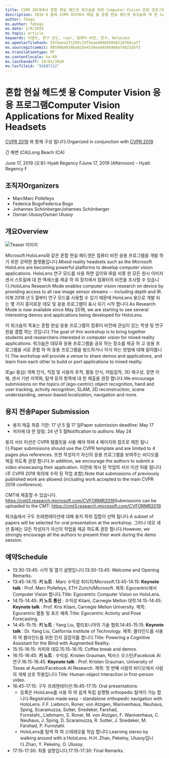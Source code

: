 ```yaml
---
title: CVPR 2019에서 혼합 현실 헤드셋 워크숍을 위한 Computer Vision 응용 프로그램
description: 2019 6 월에 CVPR 회의에서 배달 될 혼합 현실 헤드셋 워크숍에 대 한 Computer Vision 응용 프로그램의 개요 및 일정입니다.
author: fbogo
ms.author: febogo
ms.date: 1/9/2019
ms.topic: article
keywords: 이벤트, 연구 모드, cvpr, 컴퓨터 비전, 연구, HoloLens
ms.openlocfilehash: 55fbeea1f1293c7df5eae489b6504851bf6bca7f
ms.sourcegitcommit: 09599b4034be825e4536eeb9566968afd021d5f3
ms.translationtype: MT
ms.contentlocale: ko-KR
ms.lasthandoff: 10/03/2020
ms.locfileid: "91687112"
---
```

# <a name="computer-vision-applications-for-mixed-reality-headsets"></a><span data-ttu-id="36909-104">혼합 현실 헤드셋 용 Computer Vision 응용 프로그램</span><span class="sxs-lookup"><span data-stu-id="36909-104">Computer Vision Applications for Mixed Reality Headsets</span></span>

<span data-ttu-id="36909-105">[CVPR 2019](https://cvpr2019.thecvf.com/) 와 함께 구성 됩니다.</span><span class="sxs-lookup"><span data-stu-id="36909-105">Organized in conjunction with [CVPR 2019](https://cvpr2019.thecvf.com/)</span></span>

<span data-ttu-id="36909-106">긴 해변 (CA)</span><span class="sxs-lookup"><span data-stu-id="36909-106">Long Beach (CA)</span></span>

<span data-ttu-id="36909-107">June 17, 2019 (오후)-Hyatt Regency F</span><span class="sxs-lookup"><span data-stu-id="36909-107">June 17, 2019 (Afternoon) - Hyatt Regency F</span></span>


## <a name="organizers"></a><span data-ttu-id="36909-108">조직자</span><span class="sxs-lookup"><span data-stu-id="36909-108">Organizers</span></span>
* <span data-ttu-id="36909-109">Marc</span><span class="sxs-lookup"><span data-stu-id="36909-109">Marc Pollefeys</span></span>
* <span data-ttu-id="36909-110">Federica Bogo</span><span class="sxs-lookup"><span data-stu-id="36909-110">Federica Bogo</span></span>
* <span data-ttu-id="36909-111">Johannes Schönberger</span><span class="sxs-lookup"><span data-stu-id="36909-111">Johannes Schönberger</span></span>
* <span data-ttu-id="36909-112">Osman Ulusoy</span><span class="sxs-lookup"><span data-stu-id="36909-112">Osman Ulusoy</span></span>

## <a name="overview"></a><span data-ttu-id="36909-113">개요</span><span class="sxs-lookup"><span data-stu-id="36909-113">Overview</span></span>

![Teaser 이미지](images/cvpr2019_teaser2.jpg)

<span data-ttu-id="36909-115">Microsoft HoloLens와 같은 혼합 현실 헤드셋은 컴퓨터 비전 응용 프로그램을 개발 하기 위한 강력한 플랫폼입니다.</span><span class="sxs-lookup"><span data-stu-id="36909-115">Mixed reality headsets such as the Microsoft HoloLens are becoming powerful platforms to develop computer vision applications.</span></span> <span data-ttu-id="36909-116">HoloLens 연구 모드를 사용 하면 깊이와 IR을 비롯 한 모든 원시 이미지 센서 스트림에 대 한 액세스를 제공 하 여 장치에서 컴퓨터의 비전을 조사할 수 있습니다.</span><span class="sxs-lookup"><span data-stu-id="36909-116">HoloLens Research Mode enables computer vision research on device by providing access to all raw image sensor streams -- including depth and IR.</span></span> <span data-ttu-id="36909-117">이제 2018 년 5 월부터 연구 모드를 사용할 수 있기 때문에 HoloLens 용으로 개발 되는 몇 가지 흥미로운 데모 및 응용 프로그램이 표시 되기 시작 합니다.</span><span class="sxs-lookup"><span data-stu-id="36909-117">As Research Mode is now available since May 2018, we are starting to see several interesting demos and applications being developed for HoloLens.</span></span> 

<span data-ttu-id="36909-118">이 워크숍의 목표는 혼합 현실 응용 프로그램의 컴퓨터 비전에 관심이 있는 학생 및 연구원을 결합 하는 것입니다.</span><span class="sxs-lookup"><span data-stu-id="36909-118">The goal of this workshop is to bring together students and researchers interested in computer vision for mixed reality applications.</span></span> <span data-ttu-id="36909-119">워크숍은 데모와 응용 프로그램을 공유 하는 장소를 제공 하 고 응용 프로그램을 서로 혼합 하 여 응용 프로그램을 빌드하거나 이식 하는 방법에 대해 알아봅니다.</span><span class="sxs-lookup"><span data-stu-id="36909-119">The workshop will provide a venue to share demos and applications, and learn from each other to build or port applications to mixed reality.</span></span> 

<span data-ttu-id="36909-120">(Ego 중심) 개체 인식, 직접 및 사용자 추적, 활동 인식, 어림짐작, 3D 재구성, 장면 이해, 센서 기반 지역화, 탐색 등의 항목에 대 한 제출을 권장 합니다.</span><span class="sxs-lookup"><span data-stu-id="36909-120">We encourage submissions on the topics of (ego-centric) object recognition, hand and user tracking, activity recognition, SLAM, 3D reconstruction, scene understanding, sensor-based localization, navigation and more.</span></span>

## <a name="paper-submission"></a><span data-ttu-id="36909-121">용지 전송</span><span class="sxs-lookup"><span data-stu-id="36909-121">Paper Submission</span></span>
* <span data-ttu-id="36909-122">용지 제출 최종 기한: 17 년 5 월 17 일</span><span class="sxs-lookup"><span data-stu-id="36909-122">Paper submission deadline: May 17</span></span>
* <span data-ttu-id="36909-123">저자에 대 한 알림: 24 년 5 월</span><span class="sxs-lookup"><span data-stu-id="36909-123">Notification to authors: May 24</span></span>

<span data-ttu-id="36909-124">용지 서브 미션은 CVPR 템플릿을 사용 해야 하며 4 페이지와 참조로 제한 됩니다.</span><span class="sxs-lookup"><span data-stu-id="36909-124">Paper submissions should use the CVPR template and are limited to 4 pages plus references.</span></span> <span data-ttu-id="36909-125">또한 작성자가 자신의 응용 프로그램을 보여주는 비디오를 제출 하도록 권장 합니다.</span><span class="sxs-lookup"><span data-stu-id="36909-125">In addition, we encourage the authors to submit a video showcasing their application.</span></span>
<span data-ttu-id="36909-126">이전에 게시 된 작업의 서브 미션 허용 됩니다 (주 CVPR 2019 회의에 수락 된 작업 포함).</span><span class="sxs-lookup"><span data-stu-id="36909-126">Note that submissions of previously published work are allowed (including work accepted to the main CVPR 2019 conference).</span></span> 

<span data-ttu-id="36909-127">CMT에 제출할 수 있습니다. https://cmt3.research.microsoft.com/CVFORMR2019</span><span class="sxs-lookup"><span data-stu-id="36909-127">Submissions can be uploaded to the CMT: https://cmt3.research.microsoft.com/CVFORMR2019</span></span>

<span data-ttu-id="36909-128">워크숍에서 구두 프레젠테이션에 대해 용지 하위 집합이 선택 됩니다.</span><span class="sxs-lookup"><span data-stu-id="36909-128">A subset of papers will be selected for oral presentation at the workshop.</span></span> <span data-ttu-id="36909-129">그러나 데모 세션 중에는 모든 작성자가 자신의 작업을 제공 하도록 권장 합니다.</span><span class="sxs-lookup"><span data-stu-id="36909-129">However, we strongly encourage all the authors to present their work during the demo session.</span></span>


## <a name="schedule"></a><span data-ttu-id="36909-130">예약</span><span class="sxs-lookup"><span data-stu-id="36909-130">Schedule</span></span>
* <span data-ttu-id="36909-131">13:30-13:45: 시작 및 열기 설명입니다.</span><span class="sxs-lookup"><span data-stu-id="36909-131">13:30-13:45: Welcome and Opening Remarks.</span></span>
* <span data-ttu-id="36909-132">13:45-14:15: **키 노트** : Marc 수익성 취리히/Microsoft.</span><span class="sxs-lookup"><span data-stu-id="36909-132">13:45-14:15: **Keynote talk** : Prof. Marc Pollefeys, ETH Zurich/Microsoft.</span></span> <span data-ttu-id="36909-133">제목: Egocentric에서 Computer Vision 합니다.</span><span class="sxs-lookup"><span data-stu-id="36909-133">Title: Egocentric Computer Vision on HoloLens.</span></span>
* <span data-ttu-id="36909-134">14:15-14:45: **키 노트 통신** : 수익성 Kitani, Carnegie Mellon 대학.</span><span class="sxs-lookup"><span data-stu-id="36909-134">14:15-14:45: **Keynote talk** : Prof. Kris Kitani, Carnegie Mellon University.</span></span> <span data-ttu-id="36909-135">제목: Egocentric 활동 및 포즈 예측.</span><span class="sxs-lookup"><span data-stu-id="36909-135">Title: Egocentric Activity and Pose Forecasting.</span></span>
* <span data-ttu-id="36909-136">14:45-15:15: **키 노트** : Yang Liu, 캘리포니아의 기술 협회.</span><span class="sxs-lookup"><span data-stu-id="36909-136">14:45-15:15: **Keynote talk** : Dr. Yang Liu, California Institute of Technology.</span></span> <span data-ttu-id="36909-137">제목: 블라인드를 사용 하 여 블라인드를 위한 인지 길잡이를 켭니다.</span><span class="sxs-lookup"><span data-stu-id="36909-137">Title: Powering a Cognitive Assistant for the Blind with Augmented Reality.</span></span>
* <span data-ttu-id="36909-138">15:15-16:15: 커피와 데모.</span><span class="sxs-lookup"><span data-stu-id="36909-138">15:15-16:15: Coffee break and demos.</span></span>
* <span data-ttu-id="36909-139">16:15-16:45: **키 노트** : 수익성. Kristen Grauman, 텍사스 오스틴/Facebook AI 연구.</span><span class="sxs-lookup"><span data-stu-id="36909-139">16:15-16:45: **Keynote talk** : Prof. Kristen Grauman, University of Texas at Austin/Facebook AI Research.</span></span> <span data-ttu-id="36909-140">제목: 첫 번째 사람의 비디오에서 사람의 개체 상호 작용입니다.</span><span class="sxs-lookup"><span data-stu-id="36909-140">Title: Human-object interaction in first-person video.</span></span>
* <span data-ttu-id="36909-141">16:45-17:15: 구두 프레젠테이션:</span><span class="sxs-lookup"><span data-stu-id="36909-141">16:45-17:15: Oral presentations:</span></span>
    * <span data-ttu-id="36909-142">등록은 HoloLens를 사용 하 여 쉽게 독립 실행형 orthopedic 탐색이 가능 합니다.</span><span class="sxs-lookup"><span data-stu-id="36909-142">Registration made easy - standalone orthopedic navigation with HoloLens.</span></span> <span data-ttu-id="36909-143">F.</span><span class="sxs-lookup"><span data-stu-id="36909-143">F.</span></span> <span data-ttu-id="36909-144">Liebmcn, Roner, von Atzigen, Wanivenhaus, Neuhaus, Spirig, Scaramuzza, Sutter, Snedeker, Farshad, Furnstahl,,.</span><span class="sxs-lookup"><span data-stu-id="36909-144">Liebmann, S. Roner, M. von Atzigen, F. Wanivenhaus, C. Neuhaus, J. Spirig, D. Scaramuzza, R. Sutter, J. Snedeker, M. Farshad, P. Furnstahl.</span></span>
    * <span data-ttu-id="36909-145">HoloLens를 탐색 하 여 스테레오를 학습 합니다.</span><span class="sxs-lookup"><span data-stu-id="36909-145">Learning stereo by walking around with a HoloLens.</span></span> <span data-ttu-id="36909-146">H.</span><span class="sxs-lookup"><span data-stu-id="36909-146">H.</span></span> <span data-ttu-id="36909-147">Zhan, Pekelny, Ulusoy입니다.</span><span class="sxs-lookup"><span data-stu-id="36909-147">Zhan, Y. Pekelny, O. Ulusoy.</span></span>
* <span data-ttu-id="36909-148">17:15-17:30: 최종 설명입니다.</span><span class="sxs-lookup"><span data-stu-id="36909-148">17:15-17:30: Final Remarks.</span></span>
